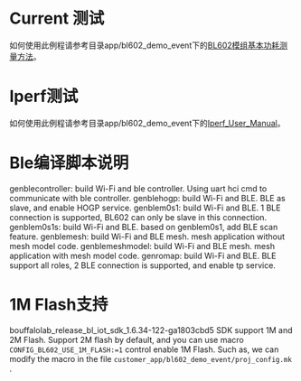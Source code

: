 # Current 测试 

如何使用此例程请参考目录app/bl602_demo_event下的[BL602模组基本功耗测量方法](BL602模组基本功耗测量方法.pdf)。

# Iperf测试

如何使用此例程请参考目录app/bl602_demo_event下的[Iperf_User_Manual](Iperf_User_Manual.pdf)。

# Ble编译脚本说明
genblecontroller: build Wi-Fi and ble controller. Using uart hci cmd to communicate with ble controller. 
genblehogp:       build Wi-Fi and BLE. BLE as slave, and enable HOGP service.
genblem0s1:       build Wi-Fi and BLE. 1 BLE connection is supported, BL602 can only be slave in this connection.
genblem0s1s:      build Wi-Fi and BLE. based on genblem0s1, add BLE scan feature.
genblemesh:       build Wi-Fi and BLE mesh. mesh application without mesh model code.
genblemeshmodel:  build Wi-Fi and BLE mesh. mesh application with mesh model code.
genromap:         build Wi-Fi and BLE. BLE support all roles, 2 BLE connection is supported, and enable tp service.

# 1M Flash支持

bouffalolab_release_bl_iot_sdk_1.6.34-122-ga1803cbd5 SDK support 1M and 2M Flash. Support 2M flash by default, and you 
can use macro ``CONFIG_BL602_USE_1M_FLASH:=1`` control enable 1M Flash. Such as, we can modify the macro in the file ``customer_app/bl602_demo_event/proj_config.mk`` .
